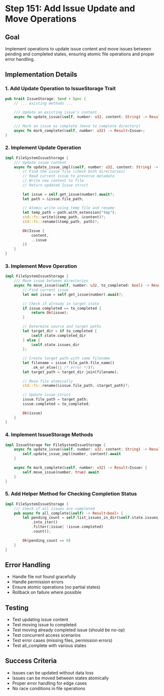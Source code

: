 # Step 151: Add Issue Update and Move Operations

## Goal
Implement operations to update issue content and move issues between pending and completed states, ensuring atomic file operations and proper error handling.

## Implementation Details

### 1. Add Update Operation to IssueStorage Trait

```rust
pub trait IssueStorage: Send + Sync {
    // ... existing methods ...
    
    /// Update an existing issue's content
    async fn update_issue(&self, number: u32, content: String) -> Result<Issue>;
    
    /// Mark an issue as complete (move to complete directory)
    async fn mark_complete(&self, number: u32) -> Result<Issue>;
}
```

### 2. Implement Update Operation

```rust
impl FileSystemIssueStorage {
    /// Update issue content
    async fn update_issue_impl(&self, number: u32, content: String) -> Result<Issue> {
        // Find the issue file (check both directories)
        // Read current issue to preserve metadata
        // Write new content to file
        // Return updated Issue struct
        
        let issue = self.get_issue(number).await?;
        let path = &issue.file_path;
        
        // Atomic write using temp file and rename
        let temp_path = path.with_extension("tmp");
        std::fs::write(&temp_path, &content)?;
        std::fs::rename(&temp_path, path)?;
        
        Ok(Issue {
            content,
            ..issue
        })
    }
}
```

### 3. Implement Move Operation

```rust
impl FileSystemIssueStorage {
    /// Move issue between directories
    async fn move_issue(&self, number: u32, to_completed: bool) -> Result<Issue> {
        // Find current issue
        let mut issue = self.get_issue(number).await?;
        
        // Check if already in target state
        if issue.completed == to_completed {
            return Ok(issue);
        }
        
        // Determine source and target paths
        let target_dir = if to_completed {
            &self.state.completed_dir
        } else {
            &self.state.issues_dir
        };
        
        // Create target path with same filename
        let filename = issue.file_path.file_name()
            .ok_or_else(|| /* error */)?;
        let target_path = target_dir.join(filename);
        
        // Move file atomically
        std::fs::rename(&issue.file_path, &target_path)?;
        
        // Update issue struct
        issue.file_path = target_path;
        issue.completed = to_completed;
        
        Ok(issue)
    }
}
```

### 4. Implement IssueStorage Methods

```rust
impl IssueStorage for FileSystemIssueStorage {
    async fn update_issue(&self, number: u32, content: String) -> Result<Issue> {
        self.update_issue_impl(number, content).await
    }
    
    async fn mark_complete(&self, number: u32) -> Result<Issue> {
        self.move_issue(number, true).await
    }
}
```

### 5. Add Helper Method for Checking Completion Status

```rust
impl FileSystemIssueStorage {
    /// Check if all issues are completed
    pub async fn all_complete(&self) -> Result<bool> {
        let pending_count = self.list_issues_in_dir(&self.state.issues_dir)?
            .into_iter()
            .filter(|issue| !issue.completed)
            .count();
        
        Ok(pending_count == 0)
    }
}
```

## Error Handling
- Handle file not found gracefully
- Handle permission errors
- Ensure atomic operations (no partial states)
- Rollback on failure where possible

## Testing
- Test updating issue content
- Test moving issue to completed
- Test moving already completed issue (should be no-op)
- Test concurrent access scenarios
- Test error cases (missing files, permission errors)
- Test all_complete with various states

## Success Criteria
- Issues can be updated without data loss
- Issues can be moved between states atomically
- Proper error handling for edge cases
- No race conditions in file operations